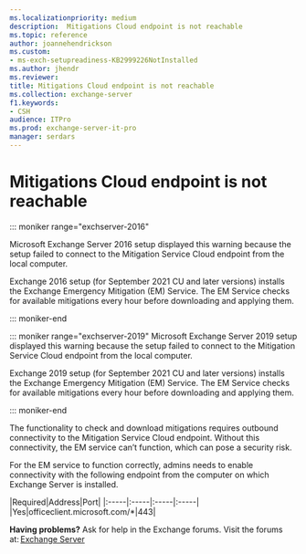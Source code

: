 ```yaml
---
ms.localizationpriority: medium
description:  Mitigations Cloud endpoint is not reachable
ms.topic: reference
author: joannehendrickson
ms.custom:
- ms-exch-setupreadiness-KB2999226NotInstalled
ms.author: jhendr
ms.reviewer: 
title: Mitigations Cloud endpoint is not reachable
ms.collection: exchange-server
f1.keywords:
- CSH
audience: ITPro
ms.prod: exchange-server-it-pro
manager: serdars
---
```

#  Mitigations Cloud endpoint is not reachable

::: moniker range="exchserver-2016"

Microsoft Exchange Server 2016 setup displayed this warning because the setup failed to connect to the Mitigation Service Cloud endpoint from the local computer. 

Exchange 2016 setup (for September 2021 CU and later versions) installs the Exchange Emergency Mitigation (EM) Service. The EM Service checks for available mitigations every hour before downloading and applying them. 

::: moniker-end

::: moniker range="exchserver-2019"
Microsoft Exchange Server 2019 setup displayed this warning because the setup failed to connect to the Mitigation Service Cloud endpoint from the local computer. 

Exchange 2019 setup (for September 2021 CU and later versions) installs the Exchange Emergency Mitigation (EM) Service. The EM Service checks for available mitigations every hour before downloading and applying them. 

::: moniker-end

The functionality to check and download mitigations requires outbound connectivity to the Mitigation Service Cloud endpoint. Without this connectivity, the EM service can’t function, which can pose a security risk. 

For the EM service to function correctly, admins needs to enable connectivity with the following endpoint from the computer on which Exchange Server is installed.


|Required|Address|Port|
|:-----|:-----|:-----|:-----|
|Yes|officeclient.microsoft.com/*|443|

**Having problems?** Ask for help in the Exchange forums. Visit the forums at: [Exchange Server](https://social.technet.microsoft.com/forums/office/home?category=exchangeserver)
